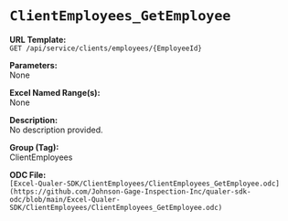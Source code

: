 # `ClientEmployees_GetEmployee`

**URL Template:**  
`GET /api/service/clients/employees/{EmployeeId}`

**Parameters:**  
None

**Excel Named Range(s):**  
None

**Description:**  
No description provided.

**Group (Tag):**  
ClientEmployees

**ODC File:**  
`[Excel-Qualer-SDK/ClientEmployees/ClientEmployees_GetEmployee.odc](https://github.com/Johnson-Gage-Inspection-Inc/qualer-sdk-odc/blob/main/Excel-Qualer-SDK/ClientEmployees/ClientEmployees_GetEmployee.odc)`

